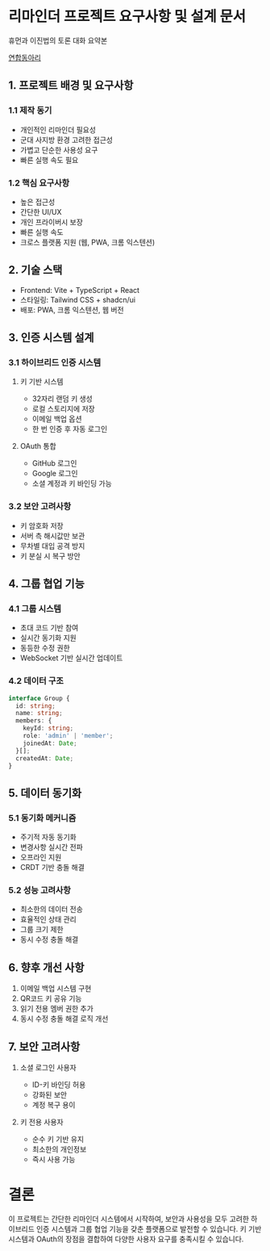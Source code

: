 # 리마인더 프로젝트 요구사항 및 설계 문서
휴먼과 이진법의 토론 대화 요약본

[연합동아리](https://claremont.tistory.com/entry/%EB%B0%B1%EC%97%94%EB%93%9C-%EA%B0%9C%EB%B0%9C%EC%9E%90-%EC%B6%94%EC%B2%9C-IT-%EC%97%B0%ED%95%A9-%EB%8F%99%EC%95%84%EB%A6%AC-%EB%A6%AC%EC%8A%A4%ED%8A%B8-9%EA%B0%80%EC%A7%80)

## 1. 프로젝트 배경 및 요구사항

### 1.1 제작 동기
- 개인적인 리마인더 필요성
- 군대 사지방 환경 고려한 접근성
- 가볍고 단순한 사용성 요구
- 빠른 실행 속도 필요

### 1.2 핵심 요구사항
- 높은 접근성
- 간단한 UI/UX
- 개인 프라이버시 보장
- 빠른 실행 속도
- 크로스 플랫폼 지원 (웹, PWA, 크롬 익스텐션)

## 2. 기술 스택
- Frontend: Vite + TypeScript + React
- 스타일링: Tailwind CSS + shadcn/ui
- 배포: PWA, 크롬 익스텐션, 웹 버전

## 3. 인증 시스템 설계

### 3.1 하이브리드 인증 시스템
1. 키 기반 시스템
   - 32자리 랜덤 키 생성
   - 로컬 스토리지에 저장
   - 이메일 백업 옵션
   - 한 번 인증 후 자동 로그인

2. OAuth 통합
   - GitHub 로그인
   - Google 로그인
   - 소셜 계정과 키 바인딩 가능

### 3.2 보안 고려사항
- 키 암호화 저장
- 서버 측 해시값만 보관
- 무차별 대입 공격 방지
- 키 분실 시 복구 방안

## 4. 그룹 협업 기능

### 4.1 그룹 시스템
- 초대 코드 기반 참여
- 실시간 동기화 지원
- 동등한 수정 권한
- WebSocket 기반 실시간 업데이트

### 4.2 데이터 구조
```typescript
interface Group {
  id: string;
  name: string;
  members: {
    keyId: string;
    role: 'admin' | 'member';
    joinedAt: Date;
  }[];
  createdAt: Date;
}
```

## 5. 데이터 동기화

### 5.1 동기화 메커니즘
- 주기적 자동 동기화
- 변경사항 실시간 전파
- 오프라인 지원
- CRDT 기반 충돌 해결

### 5.2 성능 고려사항
- 최소한의 데이터 전송
- 효율적인 상태 관리
- 그룹 크기 제한
- 동시 수정 충돌 해결

## 6. 향후 개선 사항
1. 이메일 백업 시스템 구현
2. QR코드 키 공유 기능
3. 읽기 전용 멤버 권한 추가
4. 동시 수정 충돌 해결 로직 개선

## 7. 보안 고려사항
1. 소셜 로그인 사용자
   - ID-키 바인딩 허용
   - 강화된 보안
   - 계정 복구 용이

2. 키 전용 사용자
   - 순수 키 기반 유지
   - 최소한의 개인정보
   - 즉시 사용 가능

# 결론
이 프로젝트는 간단한 리마인더 시스템에서 시작하여, 보안과 사용성을 모두 고려한 하이브리드 인증 시스템과 그룹 협업 기능을 갖춘 플랫폼으로 발전할 수 있습니다. 키 기반 시스템과 OAuth의 장점을 결합하여 다양한 사용자 요구를 충족시킬 수 있습니다.